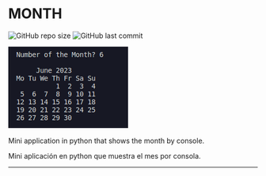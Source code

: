 # MONTH

![GitHub repo size](https://img.shields.io/github/repo-size/dfleper/MONTH?logo=github)
![GitHub last commit](https://img.shields.io/github/last-commit/dfleper/MONTH?color=blue&label=last-commit&logo=github&logoColor=white)

![ScreenShot](https://github.com/dfleper/MONTH/blob/master/images/screenshot.png?raw=true)

 Mini application in python that shows the month by console.
 
 Mini aplicación en python que muestra el mes por consola.
 
 -----
